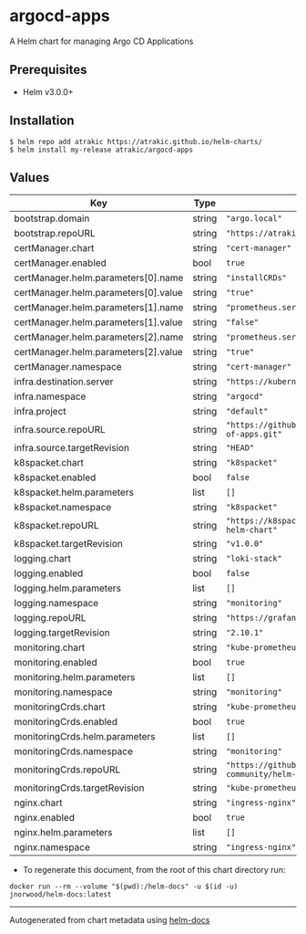 # argocd-apps

A Helm chart for managing Argo CD Applications

## Prerequisites

- Helm v3.0.0+

## Installation

```console
$ helm repo add atrakic https://atrakic.github.io/helm-charts/
$ helm install my-release atrakic/argocd-apps
```

## Values

| Key | Type | Default | Description |
|-----|------|---------|-------------|
| bootstrap.domain | string | `"argo.local"` |  |
| bootstrap.repoURL | string | `"https://atrakic.github.io/helm-charts"` |  |
| certManager.chart | string | `"cert-manager"` |  |
| certManager.enabled | bool | `true` |  |
| certManager.helm.parameters[0].name | string | `"installCRDs"` |  |
| certManager.helm.parameters[0].value | string | `"true"` |  |
| certManager.helm.parameters[1].name | string | `"prometheus.servicemonitor.enabled"` |  |
| certManager.helm.parameters[1].value | string | `"false"` |  |
| certManager.helm.parameters[2].name | string | `"prometheus.servicemonitor.honorLabels"` |  |
| certManager.helm.parameters[2].value | string | `"true"` |  |
| certManager.namespace | string | `"cert-manager"` |  |
| infra.destination.server | string | `"https://kubernetes.default.svc"` |  |
| infra.namespace | string | `"argocd"` |  |
| infra.project | string | `"default"` |  |
| infra.source.repoURL | string | `"https://github.com/atrakic/argocd-app-of-apps.git"` |  |
| infra.source.targetRevision | string | `"HEAD"` |  |
| k8spacket.chart | string | `"k8spacket"` |  |
| k8spacket.enabled | bool | `false` |  |
| k8spacket.helm.parameters | list | `[]` |  |
| k8spacket.namespace | string | `"k8spacket"` |  |
| k8spacket.repoURL | string | `"https://k8spacket.github.io/k8spacket-helm-chart"` |  |
| k8spacket.targetRevision | string | `"v1.0.0"` |  |
| logging.chart | string | `"loki-stack"` |  |
| logging.enabled | bool | `false` |  |
| logging.helm.parameters | list | `[]` |  |
| logging.namespace | string | `"monitoring"` |  |
| logging.repoURL | string | `"https://grafana.github.io/helm-charts"` |  |
| logging.targetRevision | string | `"2.10.1"` |  |
| monitoring.chart | string | `"kube-prometheus-stack"` |  |
| monitoring.enabled | bool | `true` |  |
| monitoring.helm.parameters | list | `[]` |  |
| monitoring.namespace | string | `"monitoring"` |  |
| monitoringCrds.chart | string | `"kube-prometheus-stack-crds"` |  |
| monitoringCrds.enabled | bool | `true` |  |
| monitoringCrds.helm.parameters | list | `[]` |  |
| monitoringCrds.namespace | string | `"monitoring"` |  |
| monitoringCrds.repoURL | string | `"https://github.com/prometheus-community/helm-charts.git"` |  |
| monitoringCrds.targetRevision | string | `"kube-prometheus-stack-67.2.1"` |  |
| nginx.chart | string | `"ingress-nginx"` |  |
| nginx.enabled | bool | `true` |  |
| nginx.helm.parameters | list | `[]` |  |
| nginx.namespace | string | `"ingress-nginx"` |  |

* To regenerate this document, from the root of this chart directory run:
```shell
docker run --rm --volume "$(pwd):/helm-docs" -u $(id -u) jnorwood/helm-docs:latest
```
----------------------------------------------
Autogenerated from chart metadata using [helm-docs](https://github.com/norwoodj/helm-docs)
